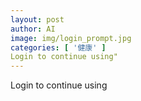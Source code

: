 ```yaml
---
layout: post
author: AI
image: img/login_prompt.jpg
categories: [ '健康' ]
Login to continue using"
---
```

Login to continue using
